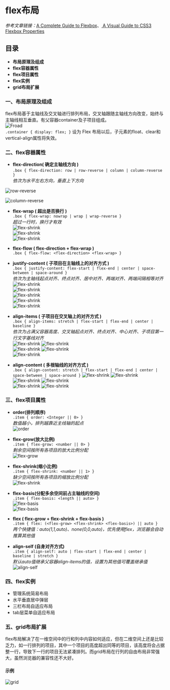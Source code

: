 # flex布局
*参考文章链接：*[A Complete Guide to Flexbox](https://css-tricks.com/snippets/css/a-guide-to-flexbox/)、[ A Visual Guide to CSS3 Flexbox Properties](https://scotch.io/tutorials/a-visual-guide-to-css3-flexbox-properties)
## 目录
* **布局原理及组成**
* **flex容器属性**
* **flex项目属性**
* **flex实例**
* **grid布局扩展**

### 一、布局原理及组成

flex布局基于主轴线及交叉轴进行排列布局，交叉轴跟随主轴线方向改变，始终与主轴线相互垂直。有父容器container及子项目组成。<br>
![Froad](https://www.w3.org/TR/css-flexbox-1/images/flex-direction-terms.svg)<br>
``
.container {
    display: flex;
}
``
设为 Flex 布局以后，子元素的float、clear和vertical-align属性将失效。

### 二、flex容器属性
* **flex-direction( 确定主轴线方向 )**<br>
``
.box { flex-direction: row | row-reverse | column | column-reverse }
``<br>*依次为水平左右方向，垂直上下方向*<br>

![row-reverse](https://pawellin.github.io/css-layout/img/row-reverse.png)

![column-reverse](https://pawellin.github.io/css-layout/img/column-reverse.png)<br>

* **flex-wrap ( 超出是否换行 )**<br>
``
.box { flex-wrap: nowrap | wrap | wrap-reverse }
``<br>*超过一行时，换行才有效*<br>
![flex-shrink](https://pawellin.github.io/css-layout/img/nowrap.png)<br>
![flex-shrink](https://pawellin.github.io/css-layout/img/wrap.png)<br>
![flex-shrink](https://pawellin.github.io/css-layout/img/wrap-reverse.png)<br>

* **flex-flow ( flex-direction + flex-wrap )**<br>
``
.box { flex-flow: <flex-direction> <flex-wrap> }
``

* **justify-content   ( 子项目在主轴线上的对齐方式 )**<br>
``
.box { justify-content: flex-start | flex-end | center | space-between | space-around }
``<br>*依次为主轴线起点对齐、终点对齐、居中对齐、两端对齐、两端间隔相等对齐*<br>
![flex-shrink](https://pawellin.github.io/css-layout/img/flex-start.png)<br>
![flex-shrink](https://pawellin.github.io/css-layout/img/flex-end.png)<br>
![flex-shrink](https://pawellin.github.io/css-layout/img/center.png)<br>
![flex-shrink](https://pawellin.github.io/css-layout/img/space-between.png)<br>
![flex-shrink](https://pawellin.github.io/css-layout/img/space-around.png)<br>

* **align-items   ( 子项目在交叉轴上的对齐方式 )**<br>
``
.box { align-items: stretch | flex-start | flex-end | center | baseline }
``<br>*依次为占满父容器高度、交叉轴起点对齐、终点对齐、中心对齐、子项目第一行文字基线对齐*<br>
![flex-shrink](https://pawellin.github.io/css-layout/img/1stretch.png)
![flex-shrink](https://pawellin.github.io/css-layout/img/1flex-start.png)<br>
![flex-shrink](https://pawellin.github.io/css-layout/img/1flex-end.png)
![flex-shrink](https://pawellin.github.io/css-layout/img/1center.png)<br>
![flex-shrink](https://pawellin.github.io/css-layout/img/1baseline.png)<br>

* **align-content ( 多根轴线的对齐方式 )**<br>
``
.box { align-content: stretch | flex-start | flex-end | center | space-between | space-around }
``
![flex-shrink](https://pawellin.github.io/css-layout/img/stretch.png)
![flex-shrink](https://pawellin.github.io/css-layout/img/sflex-start.png)<br>
![flex-shrink](https://pawellin.github.io/css-layout/img/sflex-end.png)
![flex-shrink](https://pawellin.github.io/css-layout/img/scenter.png)<br>
![flex-shrink](https://pawellin.github.io/css-layout/img/sspace-between.png)
![flex-shrink](https://pawellin.github.io/css-layout/img/sspace-around.png)<br>

### 三、flex项目属性
* **order(排列顺序)**<br>
`
.item { order: <Integer || 0> }
`<br>*数值越小，排列越靠近主线轴的起点*<br>
![order](https://pawellin.github.io/css-layout/img/order.png)<br>

* **flex-grow(放大比例)**<br>
`
.item { flex-grow: <number || 0> }
`<br>*剩余空间按所有各项目的放大比例分配*<br>
![flex-grow](https://pawellin.github.io/css-layout/img/flex-grow.png)<br>

* **flex-shrink(缩小比例)**<br>
`
.item { flex-shrink: <number || 1> }
`<br>*缺少空间按所有各项目的缩放比例分配*<br>
![flex-shrink](https://pawellin.github.io/css-layout/img/flex-shrink.png)<br>

* **flex-basis(分配多余空间前占主轴线的空间)**<br>
`
.item { flex-basis: <length || auto> }
`<br>
![flex-basis](https://pawellin.github.io/css-layout/img/flex-basis1.png)<br>
![flex-basis](https://pawellin.github.io/css-layout/img/flex-basis2.png)<br>

* **flex ( flex-grow + flex-shrink + flex-basis )**<br>
`
.item { flex: (<flex-grow> <flex-shrink> <flex-basis>) || auto }
`
<br>*两个快捷值：auto(1,1,auto)、none(0,0,auto)，优先使用flex，浏览器会自动推算其他值*<br>
* **align-self (自身对齐方式)**<br>
`
.item { align-self: auto | flex-start | flex-end | center | baseline | stretch }
`<br>*默认auto值继承父容器align-items的值，设置为其他值可覆盖继承值*<br>
![align-self](https://pawellin.github.io/css-layout/img/align-self.png)<br>

### 四、flex实例
* 管理系统简易布局
* 水平垂直居中弹层
* 三栏布局自适应布局
* tab层菜单自适应布局

### 五、grid布局扩展
flex布局解决了在一维空间中的行和列中内容如何适应，但在二维空间上还是比较乏力，如一行排列的项目，其中一个项目的高度超出同等的项目，该高度将会占据整一行，导致下一行的项目无法紧凑排列。而grid布局在行列的自由布局非常强大，虽然浏览器的兼容性还不大好。
#### 示例
![grid](https://pawellin.github.io/css-layout/img/grid-end.png)<br>



